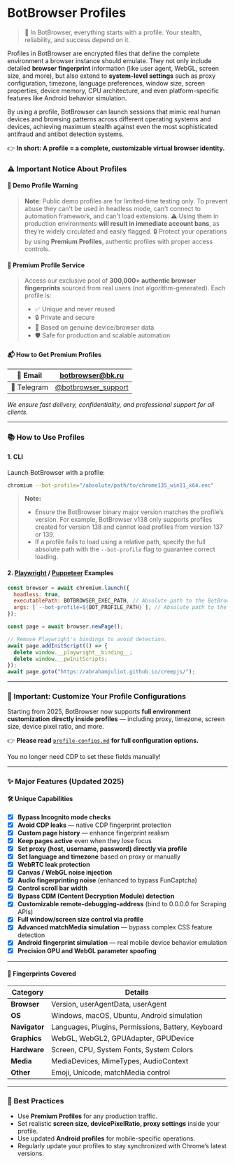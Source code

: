 # BotBrowser Profiles

> 📢 In BotBrowser, everything starts with a profile. Your stealth, reliability, and success depend on it.

Profiles in BotBrowser are encrypted files that define the complete environment a browser instance should emulate.
They not only include detailed **browser fingerprint** information (like user agent, WebGL, screen size, and more), but also extend to **system-level settings** such as proxy configuration, timezone, language preferences, window size, screen properties, device memory, CPU architecture, and even platform-specific features like Android behavior simulation.

By using a profile, BotBrowser can launch sessions that mimic real human devices and browsing patterns across different operating systems and devices, achieving maximum stealth against even the most sophisticated antifraud and antibot detection systems.

👉 **In short: A profile = a complete, customizable virtual browser identity.**

### ⚠️ Important Notice About Profiles

#### 🚨 Demo Profile Warning
> **Note**: Public demo profiles are for limited-time testing only. To prevent abuse they can't be used in headless mode, can't connect to automation framework, and can't load extensions.
> ⚠️ Using them in production environments **will result in immediate account bans**, as they’re widely circulated and easily flagged.
>  🔒 Protect your operations by using **Premium Profiles**, authentic profiles with proper access controls.

#### 🌟 Premium Profile Service
> Access our exclusive pool of **300,000+ authentic browser fingerprints** sourced from real users (not algorithm-generated). Each profile is:
> - ✅ Unique and never reused
> - 🔒 Private and secure
> - 👤 Based on genuine device/browser data
> - 🛡️ Safe for production and scalable automation

#### 📬 How to Get Premium Profiles
| 📧 Email | [botbrowser@bk.ru](mailto:botbrowser@bk.ru) |
|----------|-----------------------------------------------------------|
| 📱 Telegram | [@botbrowser_support](https://t.me/botbrowser_support) |

*We ensure fast delivery, confidentiality, and professional support for all clients.*

---

### 📚 How to Use Profiles

#### 1. CLI

Launch BotBrowser with a profile:

```bash
chromium --bot-profile="/absolute/path/to/chrome135_win11_x64.enc"
```

 >  **Note:**
 >  - Ensure the BotBrowser binary major version matches the profile’s version.
 >    For example, BotBrowser v138 only supports profiles created for version 138 and cannot load profiles from version 137 or 139.
 >  - If a profile fails to load using a relative path, specify the full absolute path with the `--bot-profile` flag to guarantee correct loading.


#### 2. [Playwright](examples/playwright) / [Puppeteer](examples/puppeteer) Examples

```javascript
const browser = await chromium.launch({
  headless: true,
  executablePath: BOTBROWSER_EXEC_PATH, // Absolute path to the BotBrowser executable
  args: [`--bot-profile=${BOT_PROFILE_PATH}`], // Absolute path to the bot profile
});

const page = await browser.newPage();

// Remove Playwright's bindings to avoid detection.
await page.addInitScript(() => {
  delete window.__playwright__binding__;
  delete window.__pwInitScripts;
});
await page.goto("https://abrahamjuliot.github.io/creepjs/");
```


---

### 📖 Important: Customize Your Profile Configurations

Starting from 2025, BotBrowser now supports **full environment customization directly inside profiles** — including proxy, timezone, screen size, device pixel ratio, and more.

👉 **Please read** [`profile-configs.md`](https://github.com/botswin/BotBrowser/blob/main/profiles/profile-configs.md) **for full configuration options.**

You no longer need CDP to set these fields manually!

---

### ✨ Major Features (Updated 2025)

#### 🛠️ Unique Capabilities

- [x] **Bypass Incognito mode checks**
- [x] **Avoid CDP leaks** — native CDP fingerprint protection
- [x] **Custom page history** — enhance fingerprint realism
- [x] **Keep pages active** even when they lose focus
- [x] **Set proxy (host, username, password) directly via profile**
- [x] **Set language and timezone** based on proxy or manually
- [x] **WebRTC leak protection**
- [x] **Canvas / WebGL noise injection**
- [x] **Audio fingerprinting noise** (enhanced to bypass FunCaptcha)
- [x] **Control scroll bar width**
- [x] **Bypass CDM (Content Decryption Module) detection**
- [x] **Customizable remote-debugging-address** (bind to 0.0.0.0 for Scraping APIs)
- [x] **Full window/screen size control via profile**
- [x] **Advanced matchMedia simulation** — bypass complex CSS feature detection
- [x] **Android fingerprint simulation** — real mobile device behavior emulation
- [x] **Precision GPU and WebGL parameter spoofing**

---

#### 🧐 Fingerprints Covered

| Category        | Details |
|-----------------|---------|
| **Browser**     | Version, userAgentData, userAgent |
| **OS**          | Windows, macOS, Ubuntu, Android simulation |
| **Navigator**   | Languages, Plugins, Permissions, Battery, Keyboard |
| **Graphics**    | WebGL, WebGL2, GPUAdapter, GPUDevice |
| **Hardware**    | Screen, CPU, System Fonts, System Colors |
| **Media**       | MediaDevices, MimeTypes, AudioContext |
| **Other**       | Emoji, Unicode, matchMedia control |

---

### 📌 Best Practices

- Use **Premium Profiles** for any production traffic.
- Set realistic **screen size, devicePixelRatio, proxy settings** inside your profile.
- Use updated **Android profiles** for mobile-specific operations.
- Regularly update your profiles to stay synchronized with Chrome’s latest versions.
